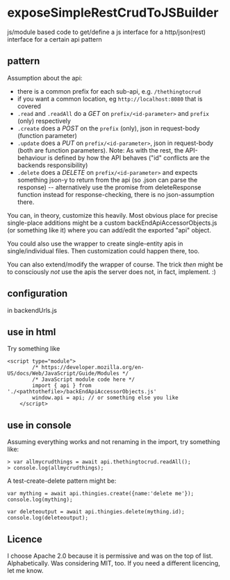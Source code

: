 # exposeSimpleRestCrudToJSBuilder
js/module based code to get/define a js interface for a http/json(rest) interface for a certain api pattern 

## pattern

Assumption about the api:
- there is a common prefix for each sub-api, e.g. `/thethingtocrud`
- if you want a common location, eg `http://localhost:8080` that is covered
- `.read` and `.readAll` do a _GET_ on `prefix/<id-parameter>` and `prefix` (only) respectively
- `.create` does a _POST_ on the `prefix` (only), json in request-body (function parameter)
- `.update` does a _PUT_ on `prefix/<id-parameter>`, json in request-body (both are function parameters). Note: As with the rest, the API-behaviour is defined by how the API behaves ("id" conflicts are the backends responsibility)
- `.delete` does a _DELETE_ on `prefix/<id-parameter>` and expects something json-y to return from the api (so .json can parse the response) -- alternatively use the promise from deleteResponse function instead for response-checking, there is no json-assumption there.

You can, in theory, customize this heavily. 
Most obvious place for precise single-place additions
might be a custom backEndApiAccessorObjects.js (or something like it)
where you can add/edit the exported "api" object.

You could also use the wrapper to create single-entity apis
in single/individual files. Then customization could happen there, too.

You can also extend/modify the wrapper of course.
The trick *then* might be to consciously *not* use the
apis the server does not, in fact, implement. :) 

## configuration

in backendUrls.js

## use in html

Try something like
```
<script type="module">
        /* https://developer.mozilla.org/en-US/docs/Web/JavaScript/Guide/Modules */
        /* JavaScript module code here */
        import { api } from './<pathtothefile>/backEndApiAccessorObjects.js'
        window.api = api; // or something else you like
    </script>
```

## use in console

Assuming everything works and not renaming in the import, try something like:

```
> var allmycrudthings = await api.thethingtocrud.readAll();
> console.log(allmycrudthings);
```

A test-create-delete pattern might be:
```
var mything = await api.thingies.create({name:'delete me'});
console.log(mything);

var deleteoutput = await api.thingies.delete(mything.id);
console.log(deleteoutput);
```

## Licence

I choose Apache 2.0 because it is permissive and was
on the top of list. Alphabetically. Was considering MIT, too.
If you need a different licencing, let me know.